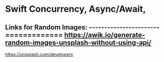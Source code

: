 Swift Concurrency, Async/Await,
============

Links for Random Images: 
-----------------------=============
https://awik.io/generate-random-images-unsplash-without-using-api/ 
-----------------------
https://unsplash.com/developers
